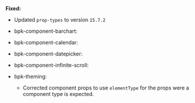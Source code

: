 **Fixed:**
- Updated `prop-types` to version `15.7.2`

- bpk-component-barchart:
- bpk-component-calendar:
- bpk-component-datepicker:
- bpk-component-infinite-scroll:
- bpk-theming:
  - Corrected component props to use `elementType` for the props were a component type is expected.